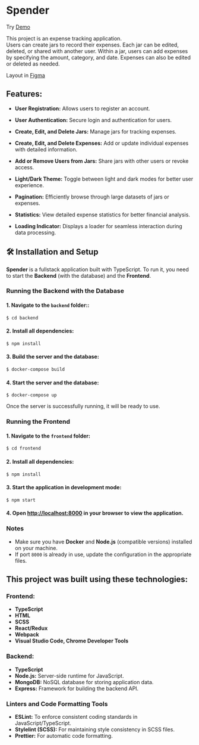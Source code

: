 # Spender

Try [Demo](https://spender-c414.onrender.com/)

This project is an expense tracking application.<br />
Users can create jars to record their expenses. Each jar can be edited, deleted, or shared with another user. Within a jar, users can add expenses by specifying the amount, category, and date. Expenses can also be edited or deleted as needed.

Layout in [Figma](https://www.figma.com/design/TMbu0WXN0fNCrtnwvQYM8G/Spender-(Community)?node-id=575-1771&node-type=frame&t=vLRaPXxjoLvsloVE-0)

## Features:
* **User Registration:** Allows users to register an account.

* **User Authentication:** Secure login and authentication for users.

* **Create, Edit, and Delete Jars:** Manage jars for tracking expenses.

* **Create, Edit, and Delete Expenses:** Add or update individual expenses with detailed information.

* **Add or Remove Users from Jars:** Share jars with other users or revoke access.

* **Light/Dark Theme:** Toggle between light and dark modes for better user experience.

* **Pagination:** Efficiently browse through large datasets of jars or expenses.

* **Statistics:** View detailed expense statistics for better financial analysis.

* **Loading Indicator:** Displays a loader for seamless interaction during data processing.

## 🛠 Installation and Setup

**Spender** is a fullstack application built with TypeScript. To run it, you need to start the **Backend** (with the database) and the **Frontend**.

### Running the Backend with the Database

#### 1. Navigate to the `backend` folder::
```
$ cd backend
```
#### 2. Install all dependencies:
```
$ npm install
```

#### 3. Build the server and the database:
```
$ docker-compose build
```
#### 4. Start the server and the database:
```
$ docker-compose up
```
Once the server is successfully running, it will be ready to use.

### Running the Frontend

#### 1. Navigate to the `frontend` folder:
```
$ cd frontend
```
#### 2. Install all dependencies:
```
$ npm install
```
#### 3. Start the application in development mode:

```
$ npm start
```

#### 4. Open [http://localhost:8000](http://localhost:8000) in your browser to view the application.

### Notes
* Make sure you have **Docker** and **Node.js** (compatible versions) installed on your machine.
* If port `8000` is already in use, update the configuration in the appropriate files.

## This project was built using these technologies:
### Frontend:
* **TypeScript**
* **HTML**
* **SCSS**
* **React/Redux**
* **Webpack**
* **Visual Studio Code, Chrome Developer Tools**

### Backend:
* **TypeScript**
* **Node.js:** Server-side runtime for JavaScript.
* **MongoDB:** NoSQL database for storing application data.
* **Express:** Framework for building the backend API.
  
### Linters and Code Formatting Tools
* **ESLint:** To enforce consistent coding standards in JavaScript/TypeScript.
* **Stylelint (SCSS):** For maintaining style consistency in SCSS files.
* **Prettier:** For automatic code formatting.